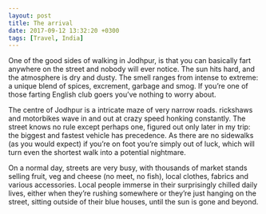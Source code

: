 ```yaml
---
layout: post
title: The arrival
date: 2017-09-12 13:32:20 +0300
tags: [Travel, India]
---
```

One of the good sides of walking in Jodhpur, is that you can basically fart anywhere on the street and nobody will ever notice. The sun hits hard, and the atmosphere is dry and dusty. The smell ranges from intense to extreme: a unique blend of spices, excrement, garbage and smog. If you’re one of those farting English club goers you’ve nothing to worry about.

The centre of Jodhpur is a intricate maze of very narrow roads. rickshaws and motorbikes wave in and out at crazy speed honking constantly. The street knows no rule except perhaps one, figured out only later in my trip: the biggest and fastest vehicle has precedence. As there are no sidewalks (as you would expect) if you’re on foot you’re simply out of luck, which will turn even the shortest walk into a potential nightmare.

On a normal day, streets are very busy, with thousands of market stands selling fruit, veg and cheese (no meet, no fish), local clothes, fabrics and various accessories. Local people immerse in their surprisingly chilled daily lives, either when they’re rushing somewhere or they’re just hanging on the street, sitting outside of their blue houses, until the sun is gone and beyond.